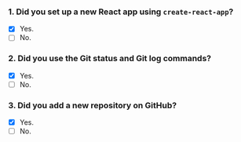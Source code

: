 ### 1. Did you set up a new React app using `create-react-app`?

- [x] Yes.
- [ ] No.

### 2. Did you use the Git status and Git log commands?

- [x] Yes.
- [ ] No.

### 3. Did you add a new repository on GitHub?

- [x] Yes.
- [ ] No.
